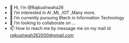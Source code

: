 - 👋 Hi, I’m @Rajkushwaha26
- 👀 I’m interested in AI ,ML ,IOT ,Many more.
- 🌱 I’m currently pursuing Btech in Information Technology
- 💞️ I’m looking to collaborate on ...
- 📫 How to reach me by message me on my mail id rajkushwah262000@gmail.com

<!---
Rajkushwaha26/Rajkushwaha26 is a ✨ special ✨ repository because its `README.md` (this file) appears on your GitHub profile.
You can click the Preview link to take a look at your changes.
--->
